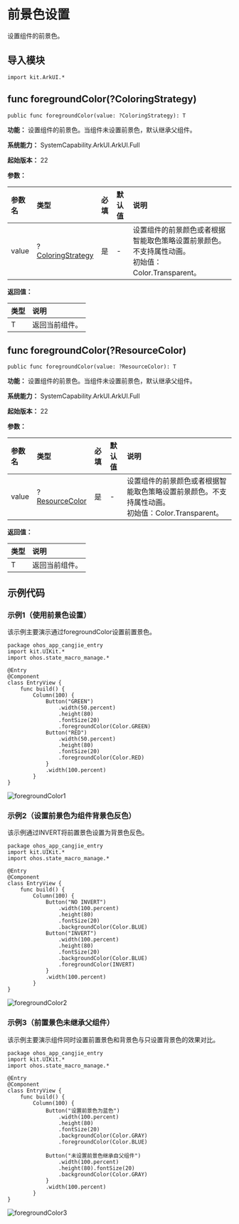 # 前景色设置

设置组件的前景色。

## 导入模块

```cangjie
import kit.ArkUI.*
```

## func foregroundColor(?ColoringStrategy)

```cangjie
public func foregroundColor(value: ?ColoringStrategy): T
```

**功能：** 设置组件的前景色。当组件未设置前景色，默认继承父组件。

**系统能力：** SystemCapability.ArkUI.ArkUI.Full

**起始版本：** 22

**参数：**

|参数名|类型|必填|默认值|说明|
|:---|:---|:---|:---|:---|
|value|?[ColoringStrategy](./cj-common-types.md#enum-coloringstrategy)|是|-|设置组件的前景颜色或者根据智能取色策略设置前景颜色。不支持属性动画。 <br/>初始值：Color.Transparent。|

**返回值：**

|类型|说明|
|:---|:---|
|T|返回当前组件。|



## func foregroundColor(?ResourceColor)

```cangjie
public func foregroundColor(value: ?ResourceColor): T
```

**功能：** 设置组件的前景色。当组件未设置前景色，默认继承父组件。

**系统能力：** SystemCapability.ArkUI.ArkUI.Full

**起始版本：** 22

**参数：**

|参数名|类型|必填|默认值|说明|
|:---|:---|:---|:---|:---|
|value|?[ResourceColor](../BasicServicesKit/cj-apis-base.md#interface-resourcecolor)|是|-|设置组件的前景颜色或者根据智能取色策略设置前景颜色。不支持属性动画。 <br/>初始值：Color.Transparent。|

**返回值：**

|类型|说明|
|:---|:---|
|T|返回当前组件。|


## 示例代码

### 示例1（使用前景色设置）

该示例主要演示通过foregroundColor设置前置景色。

<!-- run -->

```cangjie
package ohos_app_cangjie_entry
import kit.UIKit.*
import ohos.state_macro_manage.*

@Entry
@Component
class EntryView {
    func build() {
        Column(100) {
            Button("GREEN")
                .width(50.percent)
                .height(80)
                .fontSize(20)
                .foregroundColor(Color.GREEN)
            Button("RED")
                .width(50.percent)
                .height(80)
                .fontSize(20)
                .foregroundColor(Color.RED)
            }
            .width(100.percent)
        }
}
```

![foregroundColor1](figures/foregroundColor1.png)

### 示例2（设置前景色为组件背景色反色）

该示例通过INVERT将前置景色设置为背景色反色。

<!-- run -->

```cangjie
package ohos_app_cangjie_entry
import kit.UIKit.*
import ohos.state_macro_manage.*

@Entry
@Component
class EntryView {
    func build() {
        Column(100) {
            Button("NO INVERT")
                .width(100.percent)
                .height(80)
                .fontSize(20)
                .backgroundColor(Color.BLUE)
            Button("INVERT")
                .width(100.percent)
                .height(80)
                .fontSize(20)
                .backgroundColor(Color.BLUE)
                .foregroundColor(INVERT)
            }
            .width(100.percent)
        }
}
```

![foregroundColor2](figures/foregroundColor2.png)

### 示例3（前置景色未继承父组件）

该示例主要演示组件同时设置前置景色和背景色与只设置背景色的效果对比。

<!-- run -->

```cangjie
package ohos_app_cangjie_entry
import kit.UIKit.*
import ohos.state_macro_manage.*

@Entry
@Component
class EntryView {
    func build() {
        Column(100) {
            Button("设置前景色为蓝色")
                .width(100.percent)
                .height(80)
                .fontSize(20)
                .backgroundColor(Color.GRAY)
                .foregroundColor(Color.BLUE)

            Button("未设置前景色继承自父组件")
                .width(100.percent)
                .height(80).fontSize(20)
                .backgroundColor(Color.GRAY)
            }
            .width(100.percent)
        }
}
```

![foregroundColor3](figures/foregroundColor3.png)